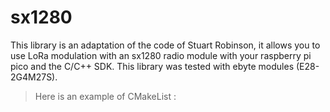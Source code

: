 # sx1280

This library is an adaptation of the code of Stuart Robinson, it allows you to use LoRa modulation with an sx1280 radio module with your raspberry pi pico and the C/C++ SDK. This library was tested with ebyte modules (E28-2G4M27S). 

> Here is an example of CMakeList :

